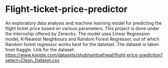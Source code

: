 # Flight-ticket-price-predictor

An exploratory data analysis and machine learning model for predicting the flight ticket price based on various parameters. This project is done under the internship offered by Zenecks. 
The model uses Linear Regression model, K-Nearest Neighbours and Random Forest Regressor, out of which Random forest regressor works best for the datatset.
The dataset is taken from Kaggle.
Link for the dataset: https://www.kaggle.com/datasets/shubhambathwal/flight-price-prediction?select=Clean_Dataset.csv
